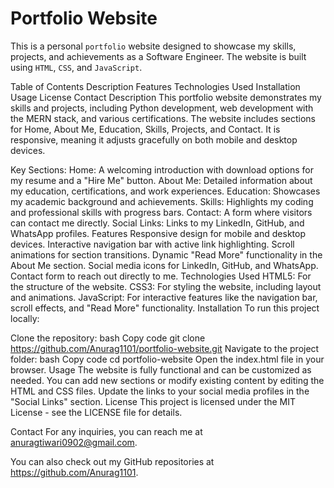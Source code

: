 # Portfolio Website

This is a personal `portfolio` website designed to showcase my skills, projects, and achievements as a Software Engineer. The website is built using `HTML`, `CSS`, and `JavaScript`.

Table of Contents
Description
Features
Technologies Used
Installation
Usage
License
Contact
Description
This portfolio website demonstrates my skills and projects, including Python development, web development with the MERN stack, and various certifications. The website includes sections for Home, About Me, Education, Skills, Projects, and Contact. It is responsive, meaning it adjusts gracefully on both mobile and desktop devices.

Key Sections:
Home: A welcoming introduction with download options for my resume and a "Hire Me" button.
About Me: Detailed information about my education, certifications, and work experiences.
Education: Showcases my academic background and achievements.
Skills: Highlights my coding and professional skills with progress bars.
Contact: A form where visitors can contact me directly.
Social Links: Links to my LinkedIn, GitHub, and WhatsApp profiles.
Features
Responsive design for mobile and desktop devices.
Interactive navigation bar with active link highlighting.
Scroll animations for section transitions.
Dynamic "Read More" functionality in the About Me section.
Social media icons for LinkedIn, GitHub, and WhatsApp.
Contact form to reach out directly to me.
Technologies Used
HTML5: For the structure of the website.
CSS3: For styling the website, including layout and animations.
JavaScript: For interactive features like the navigation bar, scroll effects, and "Read More" functionality.
Installation
To run this project locally:

Clone the repository:
bash
Copy code
git clone https://github.com/Anurag1101/portfolio-website.git
Navigate to the project folder:
bash
Copy code
cd portfolio-website
Open the index.html file in your browser.
Usage
The website is fully functional and can be customized as needed.
You can add new sections or modify existing content by editing the HTML and CSS files.
Update the links to your social media profiles in the "Social Links" section.
License
This project is licensed under the MIT License - see the LICENSE file for details.

Contact
For any inquiries, you can reach me at anuragtiwari0902@gmail.com.

You can also check out my GitHub repositories at https://github.com/Anurag1101.

